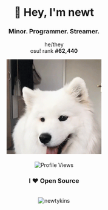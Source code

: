 <div align="center">
    <p>
        <h1>🌸 Hey, I'm newt</h1>
        <h3>Minor. Programmer. Streamer.</h3>
        <p>
			he/they <br>
			osu! rank <strong>#<!--osu-global-rank-->62,440<!--osu-global-rank--></strong>
		</p>
    </p>
    <img src="dog.gif" height="250"><br><br>
    <img src="https://api.ghprofile.me/view?username=newtykins&color=2E3440&label=profile_views" alt="Profile Views">
</div>

<!--
<div align="center">
	<h3>Who am I?</h3>
</div>
-->

<div align="center">
	<h3>I ♥ Open Source</h3>
	<!-- Fill out -->
</div>

<br>

<div align="center">
	<img src="https://github-readme-stats.vercel.app/api?username=newtykins&show_icons=true&locale=en&theme=dark&hide_border=true" alt="newtykins" width="420">
</div>
